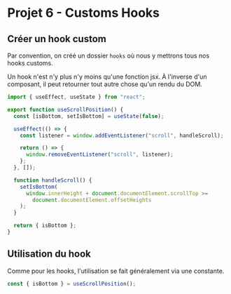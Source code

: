 # Projet 6 - Customs Hooks

## Créer un hook custom

Par convention, on créé un dossier `hooks` où nous y mettrons tous nos hooks customs.

Un hook n'est n'y plus n'y moins qu'une fonction jsx. À l'inverse d'un composant, il peut retourner tout autre chose qu'un rendu du DOM.

```js
import { useEffect, useState } from "react";

export function useScrollPosition() {
  const [isBottom, setIsBottom] = useState(false);

  useEffect(() => {
    const listener = window.addEventListener("scroll", handleScroll);

    return () => {
      window.removeEventListener("scroll", listener);
    };
  }, []);

  function handleScroll() {
    setIsBottom(
      window.innerHeight + document.documentElement.scrollTop >=
        document.documentElement.offsetHeights
    );
  }

  return { isBottom };
}
```

## Utilisation du hook

Comme pour les hooks, l'utilisation se fait généralement via une constante.

```js
const { isBottom } = useScrollPosition();
```
